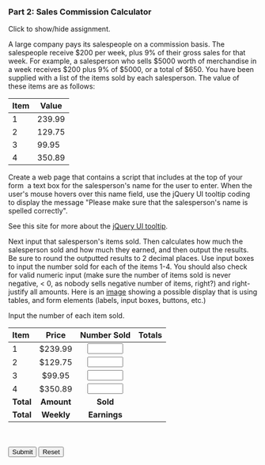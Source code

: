 ### Part 2: Sales Commission Calculator

<p class="accordian">Click to show/hide assignment.</p>
<div class="panel">

A large company pays its salespeople on a commission basis. The salespeople receive $200 per week, plus 9% of their gross sales for that week. For example, a salesperson who sells $5000 worth of merchandise in a week receives $200 plus 9% of $5000, or a total of $650. You have been supplied with a list of the items sold by each salesperson. The value of these items are as follows:

|Item|Value|
|-|-|
|1|239.99|
|2|129.75|
|3|99.95|
|4|350.89|

Create a web page that contains a script that includes at the top of your form  a text box for the salesperson's name for the user to enter. When the user's mouse hovers over this name field, use the jQuery UI tooltip coding to display the message "Please make sure that the salesperson's name is spelled correctly".

See this site for more about the [jQuery UI tooltip](http://jqueryui.com/tooltip/).  

Next input that salesperson's items sold. Then calculates how much the salesperson sold and how much they earned, and then output the results. Be sure to round the outputted results to 2 decimal places. Use input boxes to input the number sold for each of the items 1-4. You should also check for valid numeric input (make sure the number of items sold is never negative, < 0, as nobody sells negative number of items, right?) and right-justify all amounts. Here is an [image](https://ccsf.instructure.com/courses/45830/files/5904950/preview) showing a possible display that is using tables, and form elements (labels, input boxes, buttons, etc.) 
</div>

<section class="body">
Input the number of each item sold.
<div class="row">
<form name="myform">
<div class="one-half column">



|Item|Price| Number Sold | Totals |
|:-|:--:|:---:|---:|
|1| $239.99 | <input type="number" name="item1" min="0" max="1000" step="1" required>|<div id="item1"></div> |
|2| $129.75 | <input type="number" name="item2" min="0" max="1000" step="1" required>|<div id="item2"></div> |
|3| $99.95 | <input type="number" name="item3" min="0" max="1000" step="1" required>|<div id="item3"></div> |
|4| $350.89 | <input type="number" name="item4" min="0" max="1000" step="1" required>|<div id="item4"></div> |
| **Total**| **Amount**| **Sold**| <div id="totalSold"></div> |
| **Total**| **Weekly**| **Earnings**| <div id="totalEarnings"></div> |
</div>
<div class="one-half column">
<br><br>
<div id="salesperson"></div>
<span class="button-row">
<input type="button" class="button-primary" onclick="calc()" value="Submit">
<input type="reset" class="button" value="Reset" id="reset">
</span>
<br>
<div id="messages"></div>
<br>
</div>
</form>
</div>
</section>


<script>
const displayResults = (message = "", item1 = 0, item2 = 0, item3 = 0, item4 = 0, ts = 0, te = 0) => {
        document.getElementById('messages').textContent = message;
        document.getElementById('item1').textContent = item1.toFixed(2);
        document.getElementById('item2').textContent = item2.toFixed(2);
        document.getElementById('item3').textContent = item3.toFixed(2);
        document.getElementById('item4').textContent = item4.toFixed(2);
        document.getElementById('totalSold').textContent = ts.toFixed(2);
        document.getElementById('totalEarnings').textContent = te.toFixed(2);
}

function calc(){
    const errMessage = "Invalid input! You can't sell less than none of any item, and your salesperson needs a name.";

    let sales = {
        "i1": parseFloat(document.forms["myform"].elements["item1"].value),
        "i2": parseFloat(document.forms["myform"].elements["item2"].value),
        "i3": parseFloat(document.forms["myform"].elements["item3"].value),
        "i4": parseFloat(document.forms["myform"].elements["item4"].value),
        "salesperson": document.forms["myform"].elements["salesperson"].value,
        "i1t": () => Math.round(sales.i1 * 23999) / 100,
        "i2t": () => Math.round(sales.i2 * 12975) / 100,
        "i3t": () => Math.round(sales.i3 * 9995) / 100,
        "i4t": () => Math.round(sales.i4 * 35089) / 100,
        "ts": () => sales.i1t() + sales.i2t() + sales.i3t() + sales.i4t(),
        "te": () => sales.ts() * .09 + 200
    }
    if 
        (Number.isNaN(sales.i1) || Number.isNaN(sales.i2) || Number.isNaN(sales.i3) || Number.isNaN(sales.i4) || 0 > sales.i1 || 0 > sales.i2 || 0 > sales.i3 || 0 > sales.i4 || sales.salesperson == "") {
        displayResults(errMessage);
    } else { 
        displayResults("", sales.i1t(), sales.i2t(), sales.i3t(), sales.i4t(), sales.ts(), sales.te());
    }
}

document.getElementById('salesperson').innerHTML = '<div class="tooltip"><label for="salesperson">Salesperson:</label><br> <input type="text" id="salesperson" name="salesperson" required><span class="tooltiptext">Please be cognizant of spelling!</div>'; 
    
document.getElementById('reset').addEventListener("click", () => {
    displayResults();
});

displayResults();
</script>